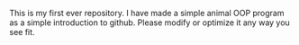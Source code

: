 This is my first ever repository. I have made a simple animal OOP program as a simple introduction to github. Please modify or optimize it any way you see fit.
